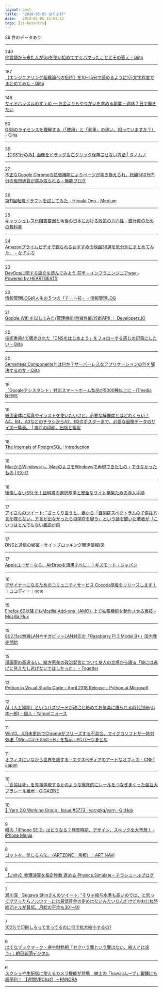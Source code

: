 ```yaml
---
layout: post
title:  "2018-05-05 はてぶIT"
date:   2018-05-05 15:03:22
tags: [it-hotentry]
---
```

39 件のデータあり

<hr><div class="row">
<div class="col-1"><span class="badge badge-pill badge-success h2">240</span></div>
<div class="col-11"><a href='https://qiita.com/mumoshu/items/0d2f2a13c6e9fc8da2a4' target='_blank'>他言語から来た人がGoを使い始めてすぐハマったこととその答え - Qiita</a></div>
</div>
<hr>
<div class="row">
<div class="col-1"><span class="badge badge-pill badge-success h2">187</span></div>
<div class="col-11"><a href='https://qiita.com/kamesennin/items/89d479112554a6f9d038' target='_blank'>【エンジニアリング組織論への招待】を10~15分で読めるように1万文字程度でまとめてみた - Qiita</a></div>
</div>
<hr>
<div class="row">
<div class="col-1"><span class="badge badge-pill badge-success h2">148</span></div>
<div class="col-11"><a href='https://blog.craftz.dog/lets-side-hustle-b9e1d894041d' target='_blank'>サイドハッスルのすゝめ — お金よりもやりがいを求める副業 – 週休７日で働きたい</a></div>
</div>
<hr>
<div class="row">
<div class="col-1"><span class="badge badge-pill badge-success h2">50</span></div>
<div class="col-11"><a href='https://qiita.com/bremen/items/c5aa9446e73aa4bc1de0' target='_blank'>OSSのライセンスを理解する（「使用」と「利用」の違い、知っていますか？） - Qiita</a></div>
</div>
<hr>
<div class="row">
<div class="col-1"><span class="badge badge-pill badge-success h2">39</span></div>
<div class="col-11"><a href='https://tanomuno.com/archives/1138' target='_blank'>【CSS1行のみ】画像をドラッグ＆右クリック保存させない方法 | タノムノ</a></div>
</div>
<hr>
<div class="row">
<div class="col-1"><span class="badge badge-pill badge-success h2">27</span></div>
<div class="col-11"><a href='https://blog.cheena.net/1448' target='_blank'>不正なGoogle Chromeの拡張機能によりページが書き換えられ、総額500万円分の仮想通貨が盗み取られる – 無能ブログ</a></div>
</div>
<hr>
<div class="row">
<div class="col-1"><span class="badge badge-pill badge-success h2">26</span></div>
<div class="col-11"><a href='https://medium.com/@hihihiroro/2d25eaa8d2df' target='_blank'>第11回転職ドラフトを試してみた – Hiroaki Ono – Medium</a></div>
</div>
<hr>
<div class="row">
<div class="col-1"><span class="badge badge-pill badge-success h2">25</span></div>
<div class="col-11"><a href='http://www.financepensionrealestate.work/entry/2018/05/05/093141' target='_blank'>キャッシュレス化阻害要因と今後の日本における政策の方向性 - 銀行員のための教科書</a></div>
</div>
<hr>
<div class="row">
<div class="col-1"><span class="badge badge-pill badge-success h2">24</span></div>
<div class="col-11"><a href='http://www.nagibrno.com/entry/prime-video-movies' target='_blank'>Amazonプライムビデオで観られるおすすめの映画36選を気分別にまとめてみた。 - なぎぶろ</a></div>
</div>
<hr>
<div class="row">
<div class="col-1"><span class="badge badge-pill badge-success h2">23</span></div>
<div class="col-11"><a href='https://heartbeats.jp/hbblog/2012/10/treatise-1a.html' target='_blank'>DevOpsに関する論文を読んでみよう 前半 - インフラエンジニアway - Powered by HEARTBEATS</a></div>
</div>
<hr>
<div class="row">
<div class="col-1"><span class="badge badge-pill badge-success h2">23</span></div>
<div class="col-11"><a href='http://hokoxjouhou.blog105.fc2.com/blog-entry-1168.html' target='_blank'>情報管理LOG的人生の５つの「チート技」 - 情報管理LOG</a></div>
</div>
<hr>
<div class="row">
<div class="col-1"><span class="badge badge-pill badge-success h2">21</span></div>
<div class="col-11"><a href='https://dev.classmethod.jp/server-side/network/google-wifi-report-1/' target='_blank'>Google Wifi を試してみた(管理機能/無線性能/診断API) ｜ Developers.IO</a></div>
</div>
<hr>
<div class="row">
<div class="col-1"><span class="badge badge-pill badge-success h2">20</span></div>
<div class="col-11"><a href='https://qiita.com/soushi/items/7432710308a78a684299' target='_blank'>技術書典4で販売された「DNSをはじめよう」をフォローする感じの記事にしたい - Qiita</a></div>
</div>
<hr>
<div class="row">
<div class="col-1"><span class="badge badge-pill badge-success h2">20</span></div>
<div class="col-11"><a href='https://qiita.com/horike37/items/d215488809c42b7e8f79' target='_blank'>Serverless Componentsとは何か？サーバーレスなアプリケーションの何を解決するのか - Qiita</a></div>
</div>
<hr>
<div class="row">
<div class="col-1"><span class="badge badge-pill badge-success h2">19</span></div>
<div class="col-11"><a href='http://www.itmedia.co.jp/news/articles/1805/05/news012.html' target='_blank'>「Googleアシスタント」対応スマートホーム製品が5000種以上に - ITmedia NEWS</a></div>
</div>
<hr>
<div class="row">
<div class="col-1"><span class="badge badge-pill badge-success h2">19</span></div>
<div class="col-11"><a href='https://kobe-maekawa.co.jp/press/archives/3605' target='_blank'>紙面全体に写真やイラストを使いたいけど、必要な解像度とはどれくらい？A4、B4、A3などのチラシからA2、B2のポスターまで、必要な画像データのサイズ一覧表。 | 神戸の印刷、出版と販促</a></div>
</div>
<hr>
<div class="row">
<div class="col-1"><span class="badge badge-pill badge-success h2">18</span></div>
<div class="col-11"><a href='http://www.interdb.jp/pg/' target='_blank'>The Internals of PostgreSQL : Introduction</a></div>
</div>
<hr>
<div class="row">
<div class="col-1"><span class="badge badge-pill badge-success h2">18</span></div>
<div class="col-11"><a href='https://www.ex-it-blog.com/Mac-to-Windows' target='_blank'>MacからWindowsへ。MacのよさをWindowsで再現できたもの・できなかったもの | EX-IT</a></div>
</div>
<hr>
<div class="row">
<div class="col-1"><span class="badge badge-pill badge-success h2">18</span></div>
<div class="col-11"><a href='https://blogs.mcafee.jp/ssl-https-procedure' target='_blank'>後悔しないSSL化！証明書の選択基準と安全なサイト構築ための導入手順</a></div>
</div>
<hr>
<div class="row">
<div class="col-1"><span class="badge badge-pill badge-success h2">17</span></div>
<div class="col-11"><a href='http://twitter.com/i_aka_c/status/989352414485467136' target='_blank'>アイさんのツイート: "ざっくり言うと、妻から「自閉症スペクトラムの子供は方言を喋らない。方言が出なかったら自閉症を疑う」という話を聞いた著者が「こいつはとんでもない風説が飛</a></div>
</div>
<hr>
<div class="row">
<div class="col-1"><span class="badge badge-pill badge-success h2">17</span></div>
<div class="col-11"><a href='http://www.http451.net/issue/dns' target='_blank'>DNSと通信の秘密 - サイトブロッキング関連情報(β)</a></div>
</div>
<hr>
<div class="row">
<div class="col-1"><span class="badge badge-pill badge-success h2">17</span></div>
<div class="col-11"><a href='https://www.gizmodo.jp/2018/05/re-air-drop.html' target='_blank'>Appleユーザーなら、AirDropを活用すべし！ | ギズモード・ジャパン</a></div>
</div>
<hr>
<div class="row">
<div class="col-1"><span class="badge badge-pill badge-success h2">16</span></div>
<div class="col-11"><a href='https://note.mu/co_co_d3/n/n5a033ca18d66' target='_blank'>デザイナーになるためのコミュニティサービス Cocoda!β版をリリースします！｜ココディー｜note</a></div>
</div>
<hr>
<div class="row">
<div class="col-1"><span class="badge badge-pill badge-success h2">15</span></div>
<div class="col-11"><a href='https://rockridge.hatenablog.com/entry/2018/05/04/222258' target='_blank'>Firefox 60以降でもMozilla Add-ons（AMO）上で拡張機能を動作させる裏技 - Mozilla Flux</a></div>
</div>
<hr>
<div class="row">
<div class="col-1"><span class="badge badge-pill badge-success h2">15</span></div>
<div class="col-11"><a href='http://www.gdm.or.jp/pressrelease/2018/0502/261449' target='_blank'>802.11ac無線LANやギガビットLAN対応の「Raspberry Pi 3 Model B+」国内発売開始</a></div>
</div>
<hr>
<div class="row">
<div class="col-1"><span class="badge badge-pill badge-success h2">15</span></div>
<div class="col-11"><a href='https://togetter.com/li/1224230' target='_blank'>漫画家の高遠るい、緒方恵美の政治発言について友人の立場から語る「俺には逃げに見えたし逃げないでほしかった」 - Togetter</a></div>
</div>
<hr>
<div class="row">
<div class="col-1"><span class="badge badge-pill badge-success h2">13</span></div>
<div class="col-11"><a href='https://blogs.msdn.microsoft.com/pythonengineering/2018/05/02/python-in-visual-studio-code-april-2018-release/' target='_blank'>Python in Visual Studio Code – April 2018 Release – Python at Microsoft</a></div>
</div>
<hr>
<div class="row">
<div class="col-1"><span class="badge badge-pill badge-success h2">12</span></div>
<div class="col-11"><a href='https://news.yahoo.co.jp/byline/yamamotoichiro/20180504-00084836/' target='_blank'>AI（人工知能）というバズワードが政治と絡めてお気楽に語られる時代到来(山本一郎) - 個人 - Yahoo!ニュース</a></div>
</div>
<hr>
<div class="row">
<div class="col-1"><span class="badge badge-pill badge-success h2">11</span></div>
<div class="col-11"><a href='http://blog.livedoor.jp/bluejay01-review/archives/53431675.html' target='_blank'>Win10、4月末更新でChromeがフリーズする不具合、マイクロソフトが一時対処法「Win+Ctrl＋Shift＋B」を指示 : PCパーツまとめ</a></div>
</div>
<hr>
<div class="row">
<div class="col-1"><span class="badge badge-pill badge-success h2">11</span></div>
<div class="col-11"><a href='https://japan.cnet.com/article/35118238/' target='_blank'>オフィスにいながら世界を旅する--エクスペディアのアートなオフィス - CNET Japan</a></div>
</div>
<hr>
<div class="row">
<div class="col-1"><span class="badge badge-pill badge-success h2">10</span></div>
<div class="col-11"><a href='https://gigazine.net/news/20180504-plarail-machiasobi20/' target='_blank'>「妥協は死」を見事体現するかのような徹底的にレールをつなぎまくった超巨大プラレール展示 - GIGAZINE</a></div>
</div>
<hr>
<div class="row">
<div class="col-1"><span class="badge badge-pill badge-success h2">10</span></div>
<div class="col-11"><a href='https://github.com/yarnpkg/yarn/issues/5773' target='_blank'>🦁 Yarn 2.0 Working Group · Issue #5773 · yarnpkg/yarn · GitHub</a></div>
</div>
<hr>
<div class="row">
<div class="col-1"><span class="badge badge-pill badge-success h2">9</span></div>
<div class="col-11"><a href='https://iphone-mania.jp/news-211127/' target='_blank'>噂の「iPhone SE 2」はどうなる？発売時期、デザイン、スペックを大予想！ - iPhone Mania</a></div>
</div>
<hr>
<div class="row">
<div class="col-1"><span class="badge badge-pill badge-success h2">8</span></div>
<div class="col-11"><a href='https://ex.artnavi-bt.com/exhibition/1931' target='_blank'>ゴットを、信じる方法。（ARTZONE｜京都）｜ART NAVI</a></div>
</div>
<hr>
<div class="row">
<div class="col-1"><span class="badge badge-pill badge-success h2">8</span></div>
<div class="col-11"><a href='http://tsubakit1.hateblo.jp/entry/2018/05/04/202040' target='_blank'>【Unity】物理演算を指定秒数 進める Physics.Simulate - テラシュールブログ</a></div>
</div>
<hr>
<div class="row">
<div class="col-1"><span class="badge badge-pill badge-success h2">7</span></div>
<div class="col-11"><a href='http://twitter.com/segawashin/status/992275125079703553' target='_blank'>瀬川深　Segawa Shinさんのツイート: "そりゃ給与水準も高いのでは、と思ってググったらノルウェーには最低賃金の定めはないみたいなんだけどおおむね時給21ドルが最低、月給の平均も30～40</a></div>
</div>
<hr>
<div class="row">
<div class="col-1"><span class="badge badge-pill badge-success h2">7</span></div>
<div class="col-11"><a href='https://anond.hatelabo.jp/20180504202617' target='_blank'>100%で印刷しろって言ってるのに何で拡大縮小するの?</a></div>
</div>
<hr>
<div class="row">
<div class="col-1"><span class="badge badge-pill badge-success h2">6</span></div>
<div class="col-11"><a href='http://b.hatena.ne.jp/entry/s/www.asahi.com/articles/ASL547FDDL54ULFA00P.html' target='_blank'>はてなブックマーク - 麻生財務相「セクハラ罪という罪はない、殺人とは違う」：朝日新聞デジタル</a></div>
</div>
<hr>
<div class="row">
<div class="col-1"><span class="badge badge-pill badge-success h2">6</span></div>
<div class="col-11"><a href='http://panora.tokyo/60561/' target='_blank'>スクショや生配信に使えるカメラ機能が登場　紳士の「kawaiiムーブ」鍛錬にも超便利！ 【週間VRChat】 – PANORA</a></div>
</div>
<hr>
